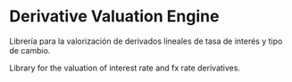 # Derivative Valuation Engine
Librería para la valorización de derivados lineales de tasa de interés y tipo de cambio.

Library for the valuation of interest rate and fx rate derivatives.

